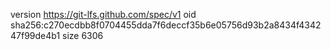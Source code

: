version https://git-lfs.github.com/spec/v1
oid sha256:c270ecdbb8f0704455dda7f6deccf35b6e05756d93b2a8434f434247f99de4b1
size 6306
